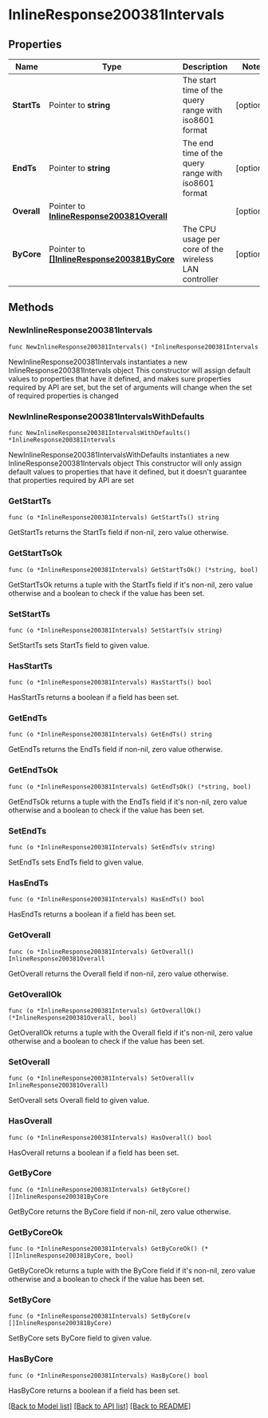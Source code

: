 # InlineResponse200381Intervals

## Properties

Name | Type | Description | Notes
------------ | ------------- | ------------- | -------------
**StartTs** | Pointer to **string** | The start time of the query range with iso8601 format | [optional] 
**EndTs** | Pointer to **string** | The end time of the query range  with iso8601 format | [optional] 
**Overall** | Pointer to [**InlineResponse200381Overall**](InlineResponse200381Overall.md) |  | [optional] 
**ByCore** | Pointer to [**[]InlineResponse200381ByCore**](InlineResponse200381ByCore.md) | The CPU usage per core of the wireless LAN controller | [optional] 

## Methods

### NewInlineResponse200381Intervals

`func NewInlineResponse200381Intervals() *InlineResponse200381Intervals`

NewInlineResponse200381Intervals instantiates a new InlineResponse200381Intervals object
This constructor will assign default values to properties that have it defined,
and makes sure properties required by API are set, but the set of arguments
will change when the set of required properties is changed

### NewInlineResponse200381IntervalsWithDefaults

`func NewInlineResponse200381IntervalsWithDefaults() *InlineResponse200381Intervals`

NewInlineResponse200381IntervalsWithDefaults instantiates a new InlineResponse200381Intervals object
This constructor will only assign default values to properties that have it defined,
but it doesn't guarantee that properties required by API are set

### GetStartTs

`func (o *InlineResponse200381Intervals) GetStartTs() string`

GetStartTs returns the StartTs field if non-nil, zero value otherwise.

### GetStartTsOk

`func (o *InlineResponse200381Intervals) GetStartTsOk() (*string, bool)`

GetStartTsOk returns a tuple with the StartTs field if it's non-nil, zero value otherwise
and a boolean to check if the value has been set.

### SetStartTs

`func (o *InlineResponse200381Intervals) SetStartTs(v string)`

SetStartTs sets StartTs field to given value.

### HasStartTs

`func (o *InlineResponse200381Intervals) HasStartTs() bool`

HasStartTs returns a boolean if a field has been set.

### GetEndTs

`func (o *InlineResponse200381Intervals) GetEndTs() string`

GetEndTs returns the EndTs field if non-nil, zero value otherwise.

### GetEndTsOk

`func (o *InlineResponse200381Intervals) GetEndTsOk() (*string, bool)`

GetEndTsOk returns a tuple with the EndTs field if it's non-nil, zero value otherwise
and a boolean to check if the value has been set.

### SetEndTs

`func (o *InlineResponse200381Intervals) SetEndTs(v string)`

SetEndTs sets EndTs field to given value.

### HasEndTs

`func (o *InlineResponse200381Intervals) HasEndTs() bool`

HasEndTs returns a boolean if a field has been set.

### GetOverall

`func (o *InlineResponse200381Intervals) GetOverall() InlineResponse200381Overall`

GetOverall returns the Overall field if non-nil, zero value otherwise.

### GetOverallOk

`func (o *InlineResponse200381Intervals) GetOverallOk() (*InlineResponse200381Overall, bool)`

GetOverallOk returns a tuple with the Overall field if it's non-nil, zero value otherwise
and a boolean to check if the value has been set.

### SetOverall

`func (o *InlineResponse200381Intervals) SetOverall(v InlineResponse200381Overall)`

SetOverall sets Overall field to given value.

### HasOverall

`func (o *InlineResponse200381Intervals) HasOverall() bool`

HasOverall returns a boolean if a field has been set.

### GetByCore

`func (o *InlineResponse200381Intervals) GetByCore() []InlineResponse200381ByCore`

GetByCore returns the ByCore field if non-nil, zero value otherwise.

### GetByCoreOk

`func (o *InlineResponse200381Intervals) GetByCoreOk() (*[]InlineResponse200381ByCore, bool)`

GetByCoreOk returns a tuple with the ByCore field if it's non-nil, zero value otherwise
and a boolean to check if the value has been set.

### SetByCore

`func (o *InlineResponse200381Intervals) SetByCore(v []InlineResponse200381ByCore)`

SetByCore sets ByCore field to given value.

### HasByCore

`func (o *InlineResponse200381Intervals) HasByCore() bool`

HasByCore returns a boolean if a field has been set.


[[Back to Model list]](../README.md#documentation-for-models) [[Back to API list]](../README.md#documentation-for-api-endpoints) [[Back to README]](../README.md)


